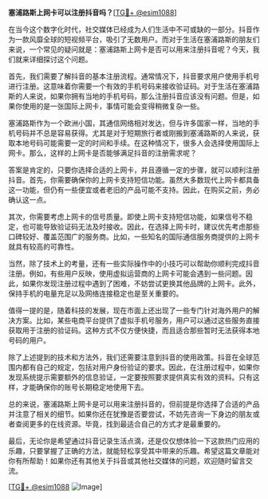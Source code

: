 **塞浦路斯上网卡可以注册抖音吗？**[[TG💪+ @esim1088](https://t.me/s/esim1088)]

在当今这个数字化时代，社交媒体已经成为人们生活中不可或缺的一部分。抖音作为一款风靡全球的短视频平台，吸引了无数用户。而对于生活在塞浦路斯的朋友们来说，一个常见的疑问就是：塞浦路斯上网卡是否可以用来注册抖音呢？今天，我们就来详细探讨这个问题。

首先，我们需要了解抖音的基本注册流程。通常情况下，抖音要求用户使用手机号进行注册。这意味着你需要一个有效的手机号码来接收验证码。对于生活在塞浦路斯的人来说，如果你拥有当地的手机号码，那么注册抖音应该没有问题。但是，如果你使用的是一张国际上网卡，事情可能会变得稍微复杂一些。

塞浦路斯作为一个欧洲小国，其通信网络相对发达，但与许多国家一样，当地的手机号码并不总是容易获得。尤其是对于短期旅行者或刚搬到塞浦路斯的人来说，获取本地号码可能需要一定的时间和手续。在这种情况下，很多人会选择使用国际上网卡。那么，这样的上网卡是否能够满足抖音的注册需求呢？

答案是肯定的，只要你选择合适的上网卡，并且遵循一定的步骤，就可以顺利注册抖音。首先，你需要确保你的上网卡支持短信功能。虽然大多数现代上网卡都具备这一功能，但仍有一些便宜或者老旧的产品可能不支持。因此，在购买之前，务必确认这一点。

其次，你需要考虑上网卡的信号质量。即使上网卡支持短信功能，如果信号不稳定，也可能导致验证码无法及时接收。因此，在选择上网卡时，建议优先考虑那些口碑较好、覆盖范围广的服务商。比如，一些知名的国际通信服务商提供的上网卡就具有较高的可靠性。

当然，除了技术上的考量，还有一些实际操作中的小技巧可以帮助你顺利完成抖音注册。例如，有些用户反映，使用虚拟运营商的上网卡可能会遇到一些问题。因此，如果你发现注册过程中遇到了困难，不妨尝试更换其他品牌的上网卡。此外，保持手机的电量充足以及网络连接稳定也是至关重要的。

值得一提的是，随着科技的发展，现在市面上还出现了一些专门针对海外用户的解决方案。比如，某些电商平台提供了虚拟手机号服务，用户可以通过这些服务直接获取用于注册的验证码。这种方式不仅方便快捷，而且适合那些暂时无法获得本地号码的用户。

除了上述提到的技术和方法外，我们还需要注意到抖音的使用政策。抖音在全球范围内都有自己的规定，包括对用户身份验证的要求。因此，在注册过程中，如果你发现系统提示需要额外的信息验证，一定要按照要求提供真实有效的资料。只有这样，才能确保你的账号长期稳定地使用下去。

总的来说，塞浦路斯上网卡是可以用来注册抖音的，但前提是你选择了合适的产品并注意了相关的细节。如果你还在犹豫是否要尝试，不妨先咨询一下身边的朋友或者查阅更多的在线资源。毕竟，找到最适合自己的方式才是最重要的。

最后，无论你是希望通过抖音记录生活点滴，还是仅仅想体验一下这款热门应用的乐趣，只要掌握了正确的方法，就能轻松享受其中带来的乐趣。希望这篇文章能对你有所帮助！如果你还有其他关于抖音或其他社交媒体的问题，欢迎随时留言交流。

[[TG💪+ @esim1088](https://t.me/s/esim1088) ![Image](https://i.postimg.cc/4NQfJmqS/Snipaste-2025-05-13-00-14-12.png)]